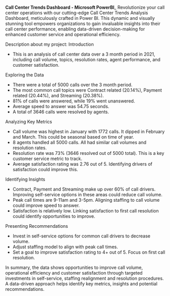 **Call Center Trends Dashboard - Microsoft PowerBI**_
Revolutionize your call center operations with our cutting-edge Call Center Trends Analysis Dashboard, meticulously crafted in Power BI. This dynamic and visually stunning tool empowers organizations to gain invaluable insights into their call center performance, enabling data-driven decision-making for enhanced customer service and operational efficiency.

Description about my project: 
Introduction
- This is an analysis of call center data over a 3 month period in 2021, including call volume, topics, resolution rates, agent performance, and customer satisfaction. 

Exploring the Data
- There were a total of 5000 calls over the 3 month period. 
- The most common call topics were Contract related (20.14%), Payment related (20.44%), and Streaming (20.38%).  
- 81% of calls were answered, while 19% went unanswered.
- Average speed to answer was 54.75 seconds.
- A total of 3646 calls were resolved by agents.  

Analyzing Key Metrics
- Call volume was highest in January with 1772 calls. It dipped in February and March. This could be seasonal based on time of year.
- 8 agents handled all 5000 calls. All had similar call volumes and resolution rates.
- Resolution rate was 73% (3646 resolved out of 5000 total). This is a key customer service metric to track.
- Average satisfaction rating was 2.76 out of 5. Identifying drivers of satisfaction could improve this. 

Identifying Insights 
- Contract, Payment and Streaming make up over 60% of call drivers. Improving self-service options in these areas could reduce call volume.
- Peak call times are 9-11am and 3-5pm. Aligning staffing to call volume could improve speed to answer.
- Satisfaction is relatively low. Linking satisfaction to first call resolution could identify opportunities to improve.

Presenting Recommendations
- Invest in self-service options for common call drivers to decrease volume. 
- Adjust staffing model to align with peak call times.
- Set a goal to improve satisfaction rating to 4+ out of 5. Focus on first call resolution.

In summary, the data shows opportunities to improve call volume, operational efficiency and customer satisfaction through targeted investments in self-service, staffing realignment and resolution procedures. A data-driven approach helps identify key metrics, insights and potential recommendations.
